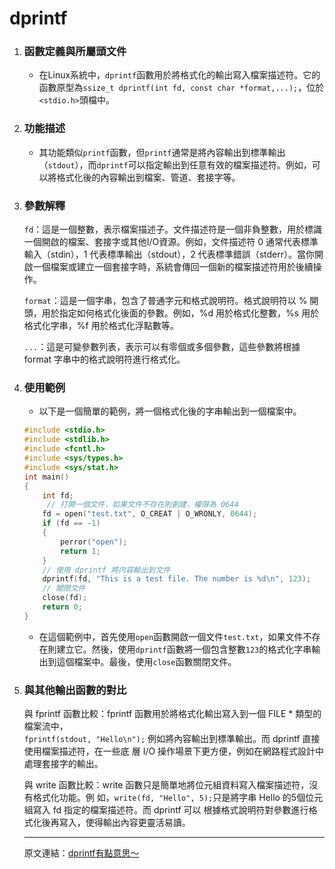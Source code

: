 # dprintf

1. ### **函數定義與所屬頭文件**

   - 在Linux系統中，`dprintf`函數用於將格式化的輸出寫入檔案描述符。它的函數原型為`ssize_t dprintf(int fd, const char *format,...);`，位於`<stdio.h>`頭檔中。

2. ### **功能描述**

   - 其功能類似`printf`函數，但`printf`通常是將內容輸出到標準輸出（`stdout`），而`dprintf`可以指定輸出到任意有效的檔案描述符。例如，可以將格式化後的內容輸出到檔案、管道、套接字等。

3. ### **參數解釋**

   `fd`：這是一個整數，表示檔案描述子。文件描述符是一個非負整數，用於標識一個開啟的檔案、套接字或其他I/O資源。例如，文件描述符 0 通常代表標準輸入（stdin），1 代表標準輸出（stdout），2 代表標準錯誤（stderr）。當你開啟一個檔案或建立一個套接字時，系統會傳回一個新的檔案描述符用於後續操作。

   `format`：這是一個字串，包含了普通字元和格式說明符。格式說明符以 % 開頭，用於指定如何格式化後面的參數。例如，%d 用於格式化整數，%s 用於格式化字串，%f 用於格式化浮點數等。

   `...`：這是可變參數列表，表示可以有零個或多個參數，這些參數將根據 format 字串中的格式說明符進行格式化。

4. ### **使用範例**

   - 以下是一個簡單的範例，將一個格式化後的字串輸出到一個檔案中。

   ```c
   #include <stdio.h>
   #include <stdlib.h>
   #include <fcntl.h>
   #include <sys/types.h>
   #include <sys/stat.h>
   int main()
   {
       int fd;
   		// 打開一個文件，如果文件不存在則創建，權限為 0644
       fd = open("test.txt", O_CREAT | O_WRONLY, 0644);
       if (fd == -1)
       {
           perror("open");
           return 1;
       }
       // 使用 dprintf 將内容輸出到文件
       dprintf(fd, "This is a test file. The number is %d\n", 123);
       // 關閉文件
       close(fd);
       return 0;
   }
   ```
   
   - 在這個範例中，首先使用`open`函數開啟一個文件`test.txt`，如果文件不存在則建立它。然後，使用`dprintf`函數將一個包含整數`123`的格式化字串輸出到這個檔案中。最後，使用`close`函數關閉文件。
   
5. ### **與其他輸出函數的對比**
   
   與 fprintf 函數比較：fprintf 函數用於將格式化輸出寫入到一個 FILE * 類型的檔案流中，		   
   `fprintf(stdout, "Hello\n");` 例如將內容輸出到標準輸出。而 dprintf 直接使用檔案描述符，在一些底
   層 I/O 操作場景下更方便，例如在網路程式設計中處理套接字的輸出。
   
   與 write 函數比較：write 函數只是簡單地將位元組資料寫入檔案描述符，沒有格式化功能。例
   如，`write(fd, "Hello", 5);`只是將字串 Hello 的5個位元組寫入 fd 指定的檔案描述符。而 dprintf 可以
   根據格式說明符對參數進行格式化後再寫入，使得輸出內容更靈活易讀。
   
   ----
   
   原文連結：[dprintf有點意思～](https://blog.csdn.net/qq_33471732/article/details/143896477)
   
   
